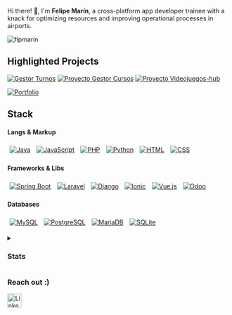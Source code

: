 <!-- Introduction Section -->
Hi there! 👋, I'm <strong>Felipe Marín</strong>, a cross-platform app developer trainee with a knack for optimizing resources and improving operational processes in airports.
</p>

<!-- Profile Views -->
<p align="left">
  <img src="https://komarev.com/ghpvc/?username=flpmarin&label=Profile%20views&color=0e75b6&style=flat" alt="flpmarin" />
</p>




<h2>Highlighted Projects</h2>

[![Gestor Turnos](https://svg.bookmark.style/api?url=https://github.com/flpmarin/GestorDeTurnos&mode=dark&style=horizontal)](https://github.com/flpmarin/GestorDeTurnos)
[![Proyecto Gestor Cursos](https://svg.bookmark.style/api?url=https://github.com/jaimemoralmillan/proyectoGestorCursos&mode=dark&style=horizontal)](https://github.com/jaimemoralmillan/proyectoGestorCursos)
[![Proyecto Videojuegos-hub](https://svg.bookmark.style/api?url=https://github.com/flpmarin/videogame-hub-backend&mode=dark&style=horizontal)](https://github.com/flpmarin/videogame-hub-backend)


[![Portfolio](https://img.shields.io/badge/+-Portfolio-brightgreen?style=for-the-badge)](https://github.com/flpmarin/turnos)

<!-- Tech Stack Section -->
<h2 align="left"> Stack</h2>

<!-- Languages and Markup -->
<h4 align="left">Langs & Markup</h4>
<p align="left">
  <a href="https://www.oracle.com/java/"><img alt="Java" src="https://img.shields.io/badge/Java-4682B4.svg?logo=java&logoColor=white" style="margin: 5px;"></a>
  <a href="https://developer.mozilla.org/en-US/docs/Web/JavaScript"><img alt="JavaScript" src="https://img.shields.io/badge/JavaScript-4682B4.svg?logo=javascript&logoColor=white" style="margin: 5px;"></a>
  <a href="https://www.php.net/"><img alt="PHP" src="https://img.shields.io/badge/PHP-4682B4.svg?logo=php&logoColor=white" style="margin: 5px;"></a>
  <a href="https://www.python.org/"><img alt="Python" src="https://img.shields.io/badge/Python-4682B4.svg?logo=python&logoColor=white" style="margin: 5px;"></a>
  <a href="https://developer.mozilla.org/en-US/docs/Web/HTML"><img alt="HTML" src="https://img.shields.io/badge/HTML-4682B4.svg?logo=html5&logoColor=white" style="margin: 5px;"></a>
  <a href="https://developer.mozilla.org/en-US/docs/Web/CSS"><img alt="CSS" src="https://img.shields.io/badge/CSS-4682B4.svg?logo=css3&logoColor=white" style="margin: 5px;"></a>
</p>

<!-- Frameworks and Libraries -->
<h4 align="left">Frameworks & Libs</h4>
<p align="left">
  <a href="https://spring.io/projects/spring-boot"><img alt="Spring Boot" src="https://img.shields.io/badge/Spring%20Boot-4682B4.svg?logo=springboot&logoColor=white" style="margin: 5px;"></a>
  <a href="https://laravel.com/"><img alt="Laravel" src="https://img.shields.io/badge/Laravel-4682B4.svg?logo=laravel&logoColor=white" style="margin: 5px;"></a>
  <a href="https://www.djangoproject.com/"><img alt="Django" src="https://img.shields.io/badge/Django-4682B4.svg?logo=django&logoColor=white" style="margin: 5px;"></a>
  <a href="https://ionicframework.com/"><img alt="Ionic" src="https://img.shields.io/badge/Ionic-4682B4.svg?logo=ionic&logoColor=white" style="margin: 5px;"></a>
  <a href="https://vuejs.org/"><img alt="Vue.js" src="https://img.shields.io/badge/Vue.js-4682B4.svg?logo=vue.js&logoColor=white" style="margin: 5px;"></a>
  <a href="https://www.odoo.com/" target="_blank"><img alt="Odoo" src="https://img.shields.io/badge/Odoo-4682B4.svg?logo=odoo&logoColor=white" style="margin: 5px;"></a>
</p>

<!-- Databases -->
<h4 align="left">Databases</h4>
<p align="left">
  <a href="https://www.mysql.com/"><img alt="MySQL" src="https://img.shields.io/badge/MySQL-4682B4.svg?logo=mysql&logoColor=white" style="margin: 5px;"></a>
  <a href="https://www.postgresql.org/"><img alt="PostgreSQL" src="https://img.shields.io/badge/PostgreSQL-4682B4.svg?logo=postgresql&logoColor=white" style="margin: 5px;"></a>
  <a href="https://mariadb.org/"><img alt="MariaDB" src="https://img.shields.io/badge/MariaDB-4682B4.svg?logo=mariadb&logoColor=white" style="margin: 5px;"></a>
  <a href="https://www.sqlite.org/"><img alt="SQLite" src="https://img.shields.io/badge/SQLite-4682B4.svg?logo=sqlite&logoColor=white" style="margin: 5px;"></a>
</p>






<!-- GitHub Stats Section -->
<details>
  <summary><h3> Stats</h3></summary>
  
  <p align="left">
    <img src="https://github-readme-stats.vercel.app/api?username=flpmarin&show_icons=true&hide=stars,issues&locale=en&count_private=true" alt="flpmarin's GitHub stats" style="width: 45%; margin-right: 4%;" />
    <img src="https://github-readme-stats.vercel.app/api/top-langs?username=flpmarin&show_icons=true&locale=en&layout=compact&langs_count=10" alt="Top Languages" style="width: 30%;" />
  </p>
</details>

<!-- Contact Section -->
### Reach out :) 
<p align="left"> 
  <a href="https://www.linkedin.com/in/fmarinb" target="_blank" rel="noreferrer">
    <picture> 
      <source media="(prefers-color-scheme: dark)" srcset="https://raw.githubusercontent.com/danielcranney/readme-generator/main/public/icons/socials/linkedin-dark.svg" /> 
      <source media="(prefers-color-scheme: light)" srcset="https://raw.githubusercontent.com/danielcranney/readme-generator/main/public/icons/socials/linkedin.svg" /> 
      <img src="https://raw.githubusercontent.com/danielcranney/readme-generator/main/public/icons/socials/linkedin.svg" width="32" height="32" alt="LinkedIn" />
    </picture> 
  </a>
</p>

